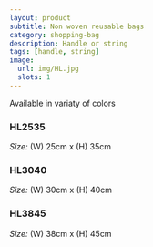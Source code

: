 ```yaml
---
layout: product
subtitle: Non woven reusable bags
category: shopping-bag
description: Handle or string
tags: [handle, string]
image:
  url: img/HL.jpg
  slots: 1
---
```


Available in variaty of colors

### HL2535

*Size:* (W) 25cm x (H) 35cm

### HL3040

*Size:* (W) 30cm x (H) 40cm

### HL3845

*Size:* (W) 38cm x (H) 45cm
